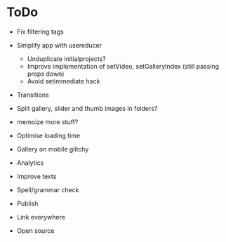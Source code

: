 # ToDo

- Fix filtering tags
- Simplify app with usereducer
  - Unduplicate initialprojects?
  - Improve implementation of setVideo, setGalleryIndex (still passing props down)
  - Avoid setimmediate hack
- Transitions
- Split gallery, slider and thumb images in folders?
- memoize more stuff?
- Optimise loading time
- Gallery on mobile glitchy
- Analytics
- Improve texts
- Spell/grammar check

- Publish
- Link everywhere
- Open source
